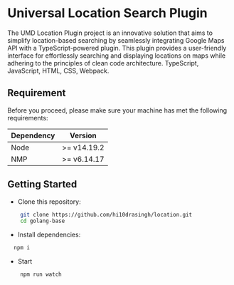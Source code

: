 # Universal Location Search Plugin
The UMD Location Plugin project is an innovative solution that aims to simplify location-based searching by
seamlessly integrating Google Maps API with a TypeScript-powered plugin. This plugin provides a
user-friendly interface for effortlessly searching and displaying locations on maps while adhering to
the principles of clean code architecture. TypeScript, JavaScript, HTML, CSS, Webpack.

## Requirement

Before you proceed, please make sure your machine has met the following requirements:

| Dependency |   Version   |
| ---------- | :---------: |
| Node      | >= v14.19.2 |
| NMP       | >= v6.14.17 |


## Getting Started
- Clone this repository:
```sh
	git clone https://github.com/hi10drasingh/location.git
	cd golang-base 
```
- Install dependencies:
```sh
  npm i
```
- Start
```sh
	npm run watch
```
